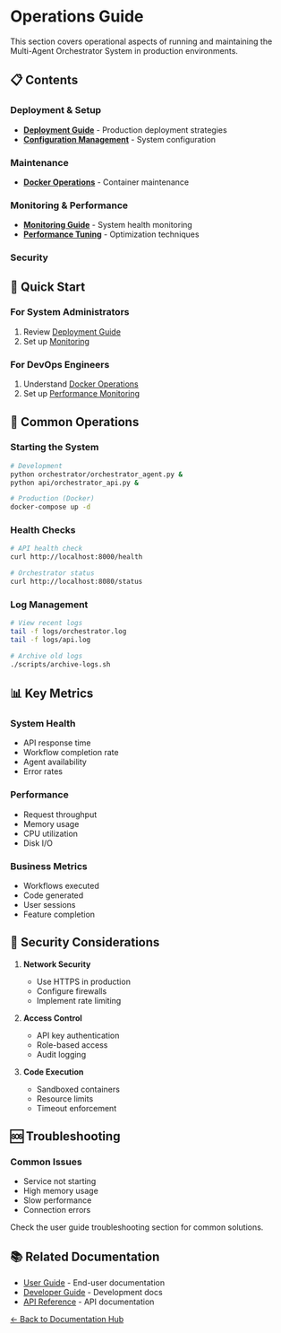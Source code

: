 # Operations Guide

This section covers operational aspects of running and maintaining the Multi-Agent Orchestrator System in production environments.

## 📋 Contents

### Deployment & Setup
- **[Deployment Guide](deployment.md)** - Production deployment strategies
- **[Configuration Management](configuration.md)** - System configuration

### Maintenance
- **[Docker Operations](docker-cleanup.md)** - Container maintenance

### Monitoring & Performance
- **[Monitoring Guide](monitoring.md)** - System health monitoring
- **[Performance Tuning](performance.md)** - Optimization techniques

### Security

## 🚀 Quick Start

### For System Administrators
1. Review [Deployment Guide](deployment.md)
2. Set up [Monitoring](monitoring.md)

### For DevOps Engineers
1. Understand [Docker Operations](docker-cleanup.md)
2. Set up [Performance Monitoring](performance.md)

## 🔧 Common Operations

### Starting the System
```bash
# Development
python orchestrator/orchestrator_agent.py &
python api/orchestrator_api.py &

# Production (Docker)
docker-compose up -d
```

### Health Checks
```bash
# API health check
curl http://localhost:8000/health

# Orchestrator status
curl http://localhost:8080/status
```

### Log Management
```bash
# View recent logs
tail -f logs/orchestrator.log
tail -f logs/api.log

# Archive old logs
./scripts/archive-logs.sh
```

## 📊 Key Metrics

### System Health
- API response time
- Workflow completion rate
- Agent availability
- Error rates

### Performance
- Request throughput
- Memory usage
- CPU utilization
- Disk I/O

### Business Metrics
- Workflows executed
- Code generated
- User sessions
- Feature completion

## 🔐 Security Considerations

1. **Network Security**
   - Use HTTPS in production
   - Configure firewalls
   - Implement rate limiting

2. **Access Control**
   - API key authentication
   - Role-based access
   - Audit logging

3. **Code Execution**
   - Sandboxed containers
   - Resource limits
   - Timeout enforcement

## 🆘 Troubleshooting

### Common Issues
- Service not starting
- High memory usage
- Slow performance
- Connection errors

Check the user guide troubleshooting section for common solutions.

## 📚 Related Documentation

- [User Guide](../user-guide/README.md) - End-user documentation
- [Developer Guide](../developer-guide/README.md) - Development docs
- [API Reference](../reference/api-reference.md) - API documentation

[← Back to Documentation Hub](../README.md)